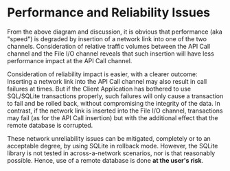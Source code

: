 # Performance and Reliability Issues



 From the above diagram and discussion, it is obvious that
 performance (aka "speed") is degraded by insertion
 of a network link into one of the two channels.
 Consideration of relative traffic volumes between
 the API Call channel and the File I/O channel
 reveals that such insertion will have less performance
 impact at the API Call channel.




 Consideration of reliability impact is easier, with a clearer outcome:
 Inserting a network link into the API Call channel may also result
 in call failures at times. But if the Client Application
 has bothered to use SQL/SQLite transactions properly,
 such failures will only cause a transaction to fail
 and be rolled back, without compromising the integrity
 of the data. In contrast, if the network link is
 inserted into the File I/O channel, transactions may fail
 (as for the API Call insertion) but with the additional
 effect that the remote database is corrupted.




 These network unreliability issues can be mitigated,
 completely or to an acceptable degree,
 by using SQLite in rollback mode.
 However, the SQLite library is not tested in across\-a\-network
 scenarios, nor is that reasonably possible.
 Hence, use of a remote database is done **at the user's risk**.



